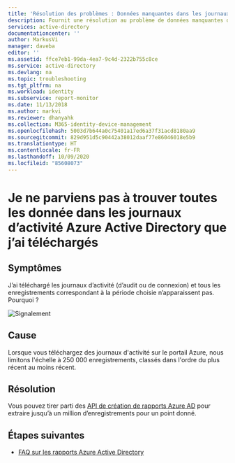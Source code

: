```yaml
---
title: 'Résolution des problèmes : Données manquantes dans les journaux d’activité téléchargés | Microsoft Docs'
description: Fournit une résolution au problème de données manquantes dans les journaux d’activité Azure Active Directory téléchargés.
services: active-directory
documentationcenter: ''
author: MarkusVi
manager: daveba
editor: ''
ms.assetid: ffce7eb1-99da-4ea7-9c4d-2322b755c8ce
ms.service: active-directory
ms.devlang: na
ms.topic: troubleshooting
ms.tgt_pltfrm: na
ms.workload: identity
ms.subservice: report-monitor
ms.date: 11/13/2018
ms.author: markvi
ms.reviewer: dhanyahk
ms.collection: M365-identity-device-management
ms.openlocfilehash: 5003d7b644a0c75401a17ed6a37f31acd8180aa9
ms.sourcegitcommit: 829d951d5c90442a38012daaf77e86046018e5b9
ms.translationtype: HT
ms.contentlocale: fr-FR
ms.lasthandoff: 10/09/2020
ms.locfileid: "85608073"
---
```

# <a name="i-cant-find-all-the-data-in-the-azure-active-directory-activity-logs-i-downloaded"></a>Je ne parviens pas à trouver toutes les donnée dans les journaux d’activité Azure Active Directory que j’ai téléchargés

## <a name="symptoms"></a>Symptômes

J’ai téléchargé les journaux d’activité (d’audit ou de connexion) et tous les enregistrements correspondant à la période choisie n’apparaissent pas. Pourquoi ? 

 ![Signalement](./media/troubleshoot-missing-data-download/01.png)
 
## <a name="cause"></a>Cause

Lorsque vous téléchargez des journaux d'activité sur le portail Azure, nous limitons l'échelle à 250 000 enregistrements, classés dans l'ordre du plus récent au moins récent. 

## <a name="resolution"></a>Résolution

Vous pouvez tirer parti des [API de création de rapports Azure AD](concept-reporting-api.md) pour extraire jusqu’à un million d’enregistrements pour un point donné.

## <a name="next-steps"></a>Étapes suivantes

* [FAQ sur les rapports Azure Active Directory](reports-faq.md)

